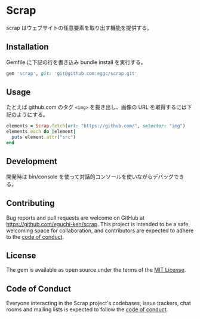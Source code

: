# Scrap

scrap はウェブサイトの任意要素を取り出す機能を提供する。

## Installation

Gemfile に下記の行を書き込み bundle install を実行する。

```ruby
gem 'scrap', git: 'git@github.com:eggc/scrap.git'
```

## Usage


たとえば github.com のタグ `<img>` を抜き出し、画像の URL を取得するには下記のようにする。

```ruby
elements = Scrap.fetch(url: "https://github.com/", selector: "img")
elements.each do |element|
  puts element.attr("src")
end
```

## Development

開発時は bin/console を使って対話的コンソールを使いながらデバッグできる。

## Contributing

Bug reports and pull requests are welcome on GitHub at https://github.com/eguchi-ken/scrap. This project is intended to be a safe, welcoming space for collaboration, and contributors are expected to adhere to the [code of conduct](https://github.com/eguchi-ken/scrap/blob/master/CODE_OF_CONDUCT.md).


## License

The gem is available as open source under the terms of the [MIT License](https://opensource.org/licenses/MIT).

## Code of Conduct

Everyone interacting in the Scrap project's codebases, issue trackers, chat rooms and mailing lists is expected to follow the [code of conduct](https://github.com/eguchi-ken/scrap/blob/master/CODE_OF_CONDUCT.md).
